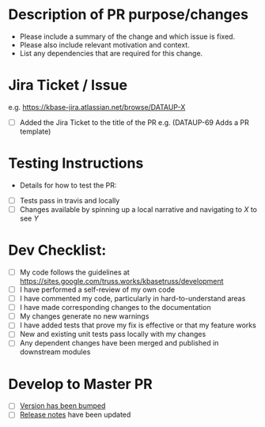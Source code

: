 # Description of PR purpose/changes

* Please include a summary of the change and which issue is fixed. 
* Please also include relevant motivation and context.
* List any dependencies that are required for this change.

# Jira Ticket / Issue #
e.g. https://kbase-jira.atlassian.net/browse/DATAUP-X
- [ ] Added the Jira Ticket to the title of the PR e.g. (DATAUP-69 Adds a PR template)

# Testing Instructions
* Details for how to test the PR: 
- [ ] Tests pass in travis and locally 
- [ ] Changes available by spinning up a local narrative and navigating to _X_ to see _Y_

# Dev Checklist:

- [ ] My code follows the guidelines at https://sites.google.com/truss.works/kbasetruss/development
- [ ] I have performed a self-review of my own code
- [ ] I have commented my code, particularly in hard-to-understand areas
- [ ] I have made corresponding changes to the documentation
- [ ] My changes generate no new warnings
- [ ] I have added tests that prove my fix is effective or that my feature works
- [ ] New and existing unit tests pass locally with my changes
- [ ] Any dependent changes have been merged and published in downstream modules

# Develop to Master PR

- [ ] [Version has been bumped](https://semver.org/)
- [ ] [Release notes](/RELEASE_NOTES.md) have been updated

